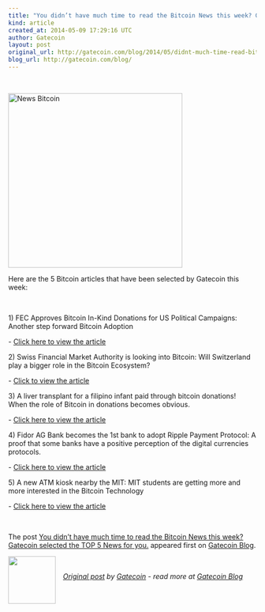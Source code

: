 ```yaml
---
title: "You didn’t have much time to read the Bitcoin News this week? Gatecoin selected the TOP 5 News for you."
kind: article
created_at: 2014-05-09 17:29:16 UTC
author: Gatecoin
layout: post
original_url: http://gatecoin.com/blog/2014/05/didnt-much-time-read-bitcoin-news-week-gatecoin-selected-top-5-news/?utm_source=rss&amp;utm_medium=rss&amp;utm_campaign=didnt-much-time-read-bitcoin-news-week-gatecoin-selected-top-5-news
blog_url: http://gatecoin.com/blog/
---
```

<br/><p><a href="http://gatecoin.com/blog/wp-content/uploads/2014/05/newsbitcoin.jpg"><img class="alignnone size-full wp-image-103" src="http://gatecoin.com/blog/wp-content/uploads/2014/05/newsbitcoin.jpg" alt="News Bitcoin" width="353" height="353" /></a></p>
<p>Here are the 5 Bitcoin articles that have been selected by Gatecoin this week:</p>
<p>&nbsp;</p>
<p>1) FEC Approves Bitcoin In-Kind Donations for US Political Campaigns: Another step forward Bitcoin Adoption</p>
<p>- <a title="Bitcoin Donations US" href="http://www.coindesk.com/fec-approves-bitcoin-kind-donations-us-political-campaigns/" target="_blank">Click here to view the article</a></p>
<p>2) Swiss Financial Market Authority is looking into Bitcoin: Will Switzerland play a bigger role in the Bitcoin Ecosystem?</p>
<p>- <a title="Swiss Financial Market Authority Bitcoin" href="https://coinreport.net/swiss-financial-market-authority-looking-bitcoin/" target="_blank">Click to view the article</a></p>
<p>3) A liver transplant for a filipino infant paid through bitcoin donations! When the role of Bitcoin in donations becomes obvious.</p>
<p>- <a title="Liver Transplant Bitcoins" href="http://cointelegraph.com/news/111395/3_btc_and_counting_for_filipino_infant_s_liver_transplant" target="_blank">Click here to view the article</a></p>
<p>4) Fidor AG Bank becomes the 1st bank to adopt Ripple Payment Protocol: A proof that some banks have a positive perception of the digital currencies protocols.</p>
<p>- <a title="Fidor BAnk adopts Ripple system" href="http://www.coindesk.com/fidor-becomes-first-bank-to-use-ripple-payment-protocol/" target="_blank">Click here to view the article</a></p>
<p>5) A new ATM kiosk nearby the MIT: MIT students are getting more and more interested in the Bitcoin Technology</p>
<p>- <a title="Bitcoin ATM MIT" href="http://cointelegraph.com/news/111401/a_new_bitcoin_atm_near_mit" target="_blank">Click here to view the article</a></p>
<p>&nbsp;</p>
<p>The post <a rel="nofollow" href="http://gatecoin.com/blog/2014/05/didnt-much-time-read-bitcoin-news-week-gatecoin-selected-top-5-news/">You didn&#8217;t have much time to read the Bitcoin News this week? Gatecoin selected the TOP 5 News for you.</a> appeared first on <a rel="nofollow" href="http://gatecoin.com/blog">Gatecoin Blog</a>.</p><div class="author">
  <img src="" style="width: 96px; height: 96;">
  <span style="position: absolute; padding: 32px 15px;">
    <i><a href="http://gatecoin.com/blog/2014/05/didnt-much-time-read-bitcoin-news-week-gatecoin-selected-top-5-news/?utm_source=rss&amp;utm_medium=rss&amp;utm_campaign=didnt-much-time-read-bitcoin-news-week-gatecoin-selected-top-5-news">Original post</a> by <a href="http://twitter.com/">Gatecoin</a> - read more at <a href="http://gatecoin.com/blog/">Gatecoin Blog</a></i>
  </span>
</div>
